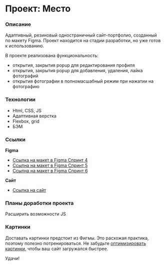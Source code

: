 # Проект: Место

### Описание

Адаптивный, резиновый одностраничный сайт-портфолио, созданный по макету Figma. 
Проект находится на стадии разработки, но уже готов к использованию.

  
В проекте реализована функциональность:
* открытия, закрытия popup для редактирования профиля
* открытия, закрытия popup для добавления, удаления, лайка фотографий
* открытия фотографии в полномасшабный режим при нажатии на фотографию




### Технологии

* Html, CSS, JS
* Адаптивная верстка
* Flexbox, grid
* БЭМ

### Ссылки
**Figma**

* [Ссылка на макет в Figma Спринт 4](https://www.figma.com/file/2cn9N9jSkmxD84oJik7xL7/JavaScript.-Sprint-4?node-id=0%3A1)
* [Ссылна на макет в Figma Спринт 5](https://www.figma.com/file/bjyvbKKJN2naO0ucURl2Z0/JavaScript.-Sprint-5?node-id=50160%3A172)
* [Ссылна на макет в Figma Спринт 6](https://www.figma.com/file/kRVLKwYG3d1HGLvh7JFWRT/JavaScript.-Sprint-6?node-id=0%3A1)

**Сайт**

* [Ссылка на сайт](https://nbirdie.github.io/mesto/)

### Планы доработки проекта
Расширить возможности JS

### Картинки

Доставать картинки предстоит из Фигмы. Это расхожая практика, поэтому полезно потренироваться.
Не забудьте [оптимизировать картинки](https://tinypng.com/), чтобы ваш сайт загружался быстрее.

Удачи!

